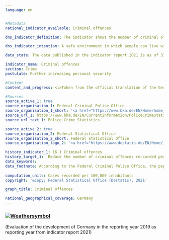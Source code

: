 ```yaml
---
language: en    


#Metadata    
national_indicator_available: Criminal offences    

dns_indicator_definition: The indicator shows the number of criminal offences reported to the police per 100,000 inhabitants.    

dns_indicator_intention: A safe environment in which people can live without fear of lawlessness and crime is an essential prerequisite for sustainable development. The target is therefore to bring the number of recorded criminal offences per 100,000 inhabitants down to less than 6,500 by 2030.    

data_state: The data published in the indicator report 2021 is as of 31.12.2020. The data shown on the DNS-Online-Platform is updated regularly, so that more current data may be available online than published in the indicator report 2021.    

indicator_name: Criminal offences    
section: Crime    
postulate: Further increasing personal security    

#Content    
content_and_progress: <i>Taken from the official translation of the German Sustainable Development Strategy</i><br><br>The indicator covers all criminal offences recorded in the Police Crime Statistics. These are criminal offences reported to and fully processed by the police, except offences against the security of the state, traffic offences and administrative offences.<br><br>Criminal offences committed outside the Federal Republic of Germany are not included, nor are offences that are not within the remit of the police, such as financial and tax offences, or are reported directly to and processed by the public prosecution office, such as offences relating to false testimony in court.<br><br>The Police Crime Statistics publications are compiled annually based on the data available from the Land Criminal Police Offices and the Federal Criminal Police Office. To calculate the number of criminal offences per 100,000 inhabitants, (extrapolated) population figures based on the 2011 census are used for the entire time series. This methodology allows comparisons over time to be made from 1993 onwards. It should be noted that this results in discrepancies in relation to the Police Crime Statistics data published prior to 2013.<br><br>Changes in the Police Crime Statistics do not always reflect actual changes, as the statistics cover only that proportion of criminal activity that officially comes to the attention of the police. Since there is no statistical data on offences which go unreported, such crimes cannot be reflected in the Police Crime Statistics. However, the proportion of reported versus unreported crime was investigated in 2012 and 2017 by means of the German Victim Survey. For the offences dealt with in the survey, no statistically significant change in reporting rates was found between 2012 and 2017.<br><br>The number of offences was 6,548 per 100,000 inhabitants in 2019. If the trend seen in recent years continues, the target value of fewer than 6,500 offences set for 2030 will be achieved. The indicator fell by 21.6% between 1993 and 2019. This trajectory, however, has not been continuous. For instance, it increased from 2000 to 2004, before entering a slight decline which continued until 2010. The large number of people who entered Germany as refugees and asylum-seekers from 2015 on is also reflected in the Police Crime Statistics, with violation of the legislation concerning foreigners (e.g. illegal entry) soaring by 211.8% in 2016 compared with 2014. Such offences had fallen drastically by 2019, though, when they made up only 3% of all criminal offences. Even when violations of the legislation concerning foreigners are accounted for, the total number of criminal offences registered by the police was lower in 2019 than in previous years.<br><br>In 2019, the total number of criminal offences registered by the police was 5.4 million. Of these, 1.6% involved domestic burglary, 15.3% involved fraud and 2.4% involved dangerous and serious bodily injury. Between 2014 and 2019, the incidence of domestic burglary fell by 42.7% and fraud fell by 14%, while cases of dangerous and serious bodily injury rose by 5.8%. The success rate for solving cases was 57.5% of all offences registered by the police in 2019, roughly the same as in the previous year. There were significant differences, however, depending on the type of criminal offence. For domestic burglary, for example, the rate of cases solved was only 17.4%. By contrast, 66.6% of fraud offences and 82.9% of cases of serious and grievous bodily harm cases were cleared up. The comparatively low success rate for domestic burglary is related to a high rate of reporting combined with the comparatively infrequent existence of solid leads pointing to the perpetrators. This is in sharp contrast to cases of fraud and bodily injury. These crimes have high clear-up rates because, in most cases, the identity of the suspect becomes known to the police as the crime is reported.    

#Sources    
source_active_1: true
source_organisation_1: Federal Criminal Police Office
source_organisation_1_short: '<a href="https://www.bka.de/EN/Home/home_node.html">Federal Criminal Police Office</a>'
source_url_1: https://www.bka.de/EN/CurrentInformation/PoliceCrimeStatistics/policecrimestatistics_node.html                        
source_url_text_1: Police Crime Statistics                        

source_active_2: true
source_organisation_2: Federal Statistical Office
source_organisation_2_short: Federal Statistical Office
source_organisation_logo_2: '<a href="https://www.destatis.de/EN/Home/_node.html"><img src="https://g205sdgs.github.io/sdg-indicators/public/LogosEn/destatis.png" alt=" Federal Statistical Office" title="Click here to visit the homepage of the organization" style="border: transparent"/></a>'    

history_indicator_1: 16.1 Criminal offences                    
history_target_1:  Reduce the number of criminal offences re-corded per 100,000 inhabitants to less than 6,500 by 2030    
data_keywords:    
data_footnote: According to the Federal Criminal Police Office, the population numbers relate to the previous year.    
    
computation_units: Cases recorded per 100,000 inhabitants    
copyright: '&copy; Federal Statistical Office (Destatis), 2021'    

graph_title: Criminal offences    

national_geographical_coverage: Germany    
---    
```

<div>
  <div class="my-header">
    <h3>
      <a href="https://sustainabledevelopment-deutschland.github.io/en/status/"><img src="https://g205sdgs.github.io/sdg-indicators/public/Wettersymbole/Sonne.png" title="If the trend continues, the target value will be met or the difference between the target value and the current value will be less than 5&nbsp;%" alt="Weathersymbol" />
      </a>
    </h3>
  </div>
  <div class="my-header-note">
    <span> (Evaluation of the development of Germany in the reporting year 2019 as reporting year from indicator report 2021)</span>
  </div>
</div>